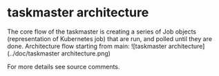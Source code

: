 # taskmaster architecture

The core flow of the taskmaster is creating a series of Job objects (representation of Kubernetes job) that are run, and polled until they are done. Architecture flow starting from main:
![taskmaster architecture](../doc/taskmaster architecture.png)

For more details see source comments.
